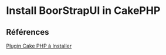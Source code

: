 # Install BoorStrapUI in CakePHP


## Références

[Plugin Cake PHP à Installer](https://github.com/FriendsOfCake/bootstrap-ui)
